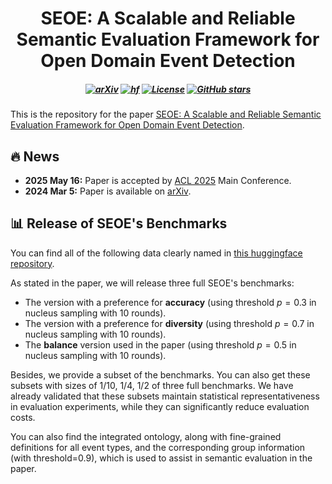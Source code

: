 <div align="center">


# SEOE: A Scalable and Reliable Semantic Evaluation Framework for Open Domain Event Detection

</div>

<h5 align=center>

[![arXiv](https://img.shields.io/badge/arXiv-2503.03303-b31b1b.svg)](https://arxiv.org/abs/2503.03303)
[![hf](https://img.shields.io/badge/🤗-Hugging%20Face-blue.svg)](https://huggingface.co/datasets/Ralston/SEOE_benchmark)
[![License](https://img.shields.io/badge/Code%20License-Apache%202.0-yellow)](https://github.com/Lyfralston/SEOE?tab=Apache-2.0-1-ov-file#readme)
[![GitHub stars](https://img.shields.io/github/stars/Lyfralston/SEOE.svg?colorA=orange&colorB=orange&logo=github)](https://github.com/Lyfralston/SEOE)

</h5>

This is the repository for the paper [SEOE: A Scalable and Reliable Semantic Evaluation Framework for Open Domain Event Detection](https://arxiv.org/abs/2503.03303).


## 🔥 News

- **2025 May 16:** Paper is accepted by [ACL 2025](https://2025.aclweb.org/) Main Conference.
- **2024 Mar 5:** Paper is available on [arXiv](https://arxiv.org/abs/2503.03303).

## 📊 Release of SEOE's Benchmarks

You can find all of the following data clearly named in [this huggingface repository](https://huggingface.co/datasets/Ralston/SEOE_benchmark).

As stated in the paper, we will release three full SEOE's benchmarks: 

- The version with a preference for **accuracy** (using threshold $p=0.3$ in nucleus sampling with 10 rounds).
- The version with a preference for **diversity** (using threshold $p=0.7$ in nucleus sampling with 10 rounds).
- The **balance** version used in the paper (using threshold $p=0.5$ in nucleus sampling with 10 rounds).

Besides, we provide a subset of the benchmarks. You can also get these subsets with sizes of 1/10, 1/4, 1/2 of three full benchmarks. We have already validated that these subsets maintain statistical representativeness in evaluation experiments, while they can significantly reduce evaluation costs.

You can also find the integrated ontology, along with fine-grained definitions for all event types, and the corresponding group information (with threshold=0.9), which is used to assist in semantic evaluation in the paper.

